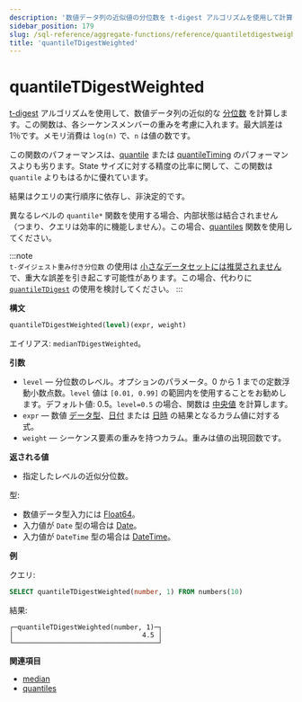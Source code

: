 ```yaml
---
description: '数値データ列の近似値の分位数を t-digest アルゴリズムを使用して計算します。'
sidebar_position: 179
slug: /sql-reference/aggregate-functions/reference/quantiletdigestweighted
title: 'quantileTDigestWeighted'
---
```



# quantileTDigestWeighted

[t-digest](https://github.com/tdunning/t-digest/blob/master/docs/t-digest-paper/histo.pdf) アルゴリズムを使用して、数値データ列の近似的な [分位数](https://en.wikipedia.org/wiki/Quantile) を計算します。この関数は、各シーケンスメンバーの重みを考慮に入れます。最大誤差は 1％です。メモリ消費は `log(n)` で、`n` は値の数です。

この関数のパフォーマンスは、[quantile](/sql-reference/aggregate-functions/reference/quantile) または [quantileTiming](/sql-reference/aggregate-functions/reference/quantiletiming) のパフォーマンスよりも劣ります。State サイズに対する精度の比率に関して、この関数は `quantile` よりもはるかに優れています。

結果はクエリの実行順序に依存し、非決定的です。

異なるレベルの `quantile*` 関数を使用する場合、内部状態は結合されません（つまり、クエリは効率的に機能しません）。この場合、[quantiles](../../../sql-reference/aggregate-functions/reference/quantiles.md#quantiles) 関数を使用してください。

:::note    
`t-ダイジェスト重み付き分位数` の使用は [小さなデータセットには推奨されません](https://github.com/tdunning/t-digest/issues/167#issuecomment-828650275) で、重大な誤差を引き起こす可能性があります。この場合、代わりに [`quantileTDigest`](../../../sql-reference/aggregate-functions/reference/quantiletdigest.md) の使用を検討してください。
:::

**構文**

```sql
quantileTDigestWeighted(level)(expr, weight)
```

エイリアス: `medianTDigestWeighted`。

**引数**

- `level` — 分位数のレベル。オプションのパラメータ。0 から 1 までの定数浮動小数点数。`level` 値は `[0.01, 0.99]` の範囲内を使用することをお勧めします。デフォルト値: 0.5。`level=0.5` の場合、関数は [中央値](https://en.wikipedia.org/wiki/Median) を計算します。
- `expr` — 数値 [データ型](/sql-reference/data-types)、[日付](../../../sql-reference/data-types/date.md) または [日時](../../../sql-reference/data-types/datetime.md) の結果となるカラム値に対する式。
- `weight` — シーケンス要素の重みを持つカラム。重みは値の出現回数です。

**返される値**

- 指定したレベルの近似分位数。

型:

- 数値データ型入力には [Float64](../../../sql-reference/data-types/float.md)。
- 入力値が `Date` 型の場合は [Date](../../../sql-reference/data-types/date.md)。
- 入力値が `DateTime` 型の場合は [DateTime](../../../sql-reference/data-types/datetime.md)。

**例**

クエリ:

```sql
SELECT quantileTDigestWeighted(number, 1) FROM numbers(10)
```

結果:

```text
┌─quantileTDigestWeighted(number, 1)─┐
│                                4.5 │
└────────────────────────────────────┘
```

**関連項目**

- [median](/sql-reference/aggregate-functions/reference/median)
- [quantiles](../../../sql-reference/aggregate-functions/reference/quantiles.md#quantiles)
